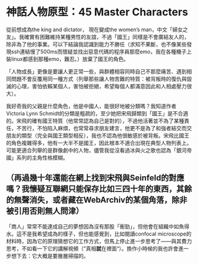 # 神話人物原型：45 Master Characters
從前想成為the king and dictator， 現在變成the women’s man，中文「婦女之友」。我確實有困難維持某種男性的友誼，不過「國王」同樣是不會廣結友人的，除非為了他的事業。可以下結論我認識到能力不勝任（求知不果斷，也不像某些發現ssh連結慢了500ms而懷疑並找出惡意代碼的程序員那麼emo，我在各種機子上裝linux都感到那種emo，難忍。）放棄了國王的角色。

「人物成長」更像是要讓人更正常一些，與群體相容同時自己不那麼痛苦、遇到相同問題不會反覆用同一種方式（列舉那些讓人物苦難的特質：被背叛時的復仇與毀滅的心理，害怕依賴某個人，害怕被拒絕，希望每個人都滿意因此和人相處壓力很大）。

我好奇我的父親是什麼角色，他是中國人，能很好地被分類嗎？我知道作者Victoria Lynn Schmidt的分類是粗疏的，至少她把宋飛歸類到「國王」是不合適的。宋飛的確有國王特質（他常常認為自己是對的），不過他活著並不為了某種責任，不苦行，不怕陷入麻煩，也常常尋求朋友建言，他更不是為了和強者結交而交朋友的類型（完全與國王類型相反），我也不認為他很敏感於被背叛。宋飛比國王的角色複雜得多，他有一大半不是國王，因此根本不適合出現在典型人物列表上。可能更適合列舉的是群像劇中的人物，儘管我從沒看過冰與火之歌也認為「銀河帝國」系列的主角性格模糊。

（再過幾十年還能在網上找到宋飛與Seinfeld的對應嗎？我懷疑互聯網只能保存比如三四十年的東西，其餘的無聲消失，或者藏在WebArchiv的某個角落，除非被引用否則無人問津）
---- 
「商人」常常不能達成自己的夢想因為沒有那股「衝勁」，但他會在組織中如魚得水。這不是我希望成為的樣子，但也能感覺到，比如閱讀confocal microscope的材料時，因為它的原理猜想它的工作方式，但馬上停止進一步思考了——與其費力思考，不如看一下它的講解視頻（”真相**就**在裡面“）。換作小時候的我也許會進一步想下去：它大概是要層層掃描的。
